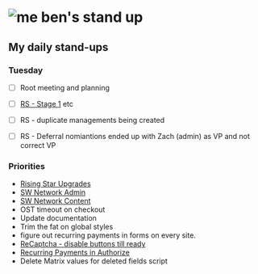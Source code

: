 # ![me](https://avatars2.githubusercontent.com/u/5232044?s=50&v=4) ben's stand up

## My daily stand-ups

### Tuesday 

- [ ] Root meeting and planning
- [ ] [RS - Stage 1](https://app.clickup.com/8537154/v/l/li/63072271?pr=12760709) etc
- [ ] RS - duplicate managements being created
- [ ] RS - Deferral nomiantions ended up with Zach (admin) as VP and not correct VP


### Priorities 
    
- [Rising Star Upgrades](https://app.clickup.com/8537154/v/l/f/27554943?pr=12707202)
- [SW Network Admin](https://app.clickup.com/8537154/v/l/li/54890360?pr=12760709)
- [SW Network Content](https://app.clickup.com/8537154/v/l/li/54892353?pr=12760709)
- OST timeout on checkout
- Update documentation
- Trim the fat on global styles
- figure out recurring payments in forms on every site.
- [ReCaptcha - disable buttons till ready](https://projects.madebyspeak.com/#/tasks/17598281)
- [Recurring Payments in Authorize](https://projects.madebyspeak.com/#/tasks/16411534)
- Delete Matrix values for deleted fields script
